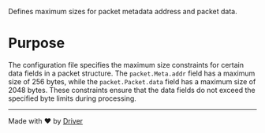 <!--------------------------------------------------------------------------------->
<!-- IMPORTANT: This file is auto-generated by Driver (https://driver.ai). -------->
<!-- Manual edits may be overwritten on future commits. --------------------------->
<!--------------------------------------------------------------------------------->

Defines maximum sizes for packet metadata address and packet data.

# Purpose
The configuration file specifies the maximum size constraints for certain data fields in a packet structure. The `packet.Meta.addr` field has a maximum size of 256 bytes, while the `packet.Packet.data` field has a maximum size of 2048 bytes. These constraints ensure that the data fields do not exceed the specified byte limits during processing.

---
Made with ❤️ by [Driver](https://www.driver.ai/)